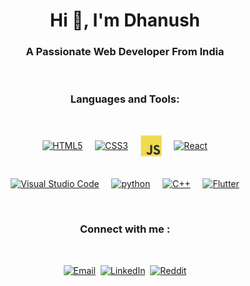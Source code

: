 <h1 align="center">Hi 👋, I'm Dhanush<br></h1>
<h3 align="center">A Passionate Web Developer From India</h3>

<br>
  
<!--[![Typing SVG](https://readme-typing-svg.demolab.com?font=Fira+Code&weight=600&duration=3000&pause=1500&color=4BF70A&random=false&width=450&lines=A+Passionate+Web+Developer+From+India)](https://git.io/typing-svg)-->


<div align="center">

### Languages and Tools:

<br>

[<img align="center" alt="HTML5" width="34px" src="https://cdn-icons-png.flaticon.com/512/174/174854.png" />](https://html.com/) &nbsp; &nbsp;
[<img align="center" alt="CSS3" width="34px" src="https://upload.wikimedia.org/wikipedia/commons/thumb/6/62/CSS3_logo.svg/800px-CSS3_logo.svg.png" />](https://en.wikipedia.org/wiki/CSS) &nbsp; &nbsp;
[<img align="center" alt="JavaScript" width="34px" src="https://raw.githubusercontent.com/devicons/devicon/master/icons/javascript/javascript-original.svg"/>](https://javascript.com/) &nbsp; &nbsp;
[<img align="center" alt="React" width="34px" src="https://user-images.githubusercontent.com/25181517/183897015-94a058a6-b86e-4e42-a37f-bf92061753e5.png"/>](https://www.reactjs.org//) <br><br><br>
[<img align="center" alt="Visual Studio Code" width="34px" src="https://upload.wikimedia.org/wikipedia/commons/thumb/9/9a/Visual_Studio_Code_1.35_icon.svg/2048px-Visual_Studio_Code_1.35_icon.svg.png" />](https://code.visualstudio.com/download) &nbsp; &nbsp; 
[<img align="center" alt="python" width="34px" src="https://user-images.githubusercontent.com/25181517/183423507-c056a6f9-1ba8-4312-a350-19bcbc5a8697.png" />](https://www.python.org/) &nbsp; &nbsp;
[<img align="center" alt="C++" width="34px" src="https://upload.wikimedia.org/wikipedia/commons/thumb/1/18/ISO_C%2B%2B_Logo.svg/1822px-ISO_C%2B%2B_Logo.svg.png"/>](https://www.cplusplus.com/) &nbsp; &nbsp;
[<img align="center" alt="Flutter" width="34px" src="https://user-images.githubusercontent.com/25181517/186150365-da1eccce-6201-487c-8649-45e9e99435fd.png" />](https://flutter.dev/)

  </div>
<br>
<div align="center">
  
### Connect with me :
<br>
<p>
<a href="mailto:dhanushraja0253@gmail.com"><img src="https://img.shields.io/badge/Email-%23FF0000?style=flat&logo=gmail&logoColor=%23FFFFFF" alt="Email"></a>&nbsp;
<a href="https://www.linkedin.com/in/dhanush-raja-977a24237/"><img src="https://img.shields.io/badge/LinkedIn-%230077B5.svg?logo=linkedin&amp;logoColor=white" alt="LinkedIn"></a>&nbsp;
<a href="https://www.reddit.com/u/zen-xen/s/sAef3I1Nhc"><img src="https://img.shields.io/badge/Reddit-%23FF4500.svg?logo=Reddit&amp;logoColor=white" alt="Reddit"></a>


  

</p>

</div>

<!--<a href="https://www.hackerrank.com/profile/Dhanushraja0253"><img src="https://img.shields.io/badge/hackkerrank-00C060?logo=hackerrank&logoColor=010203" alt="Hackkerrank"></a> &nbsp;
<a href="https://www.codechef.com/users/srmcse_293"><img src="https://img.shields.io/badge/Codechef-FF6C22?logo=codechef" alt="Codechef"></a>
<a href="https://www.instagram.com/dhanushraja_25/"><img src="https://img.shields.io/badge/Instagram-%235652ca?logo=instagram&logoColor=%23FFFFFF" alt="Instagram" ></a> &nbsp;-->
